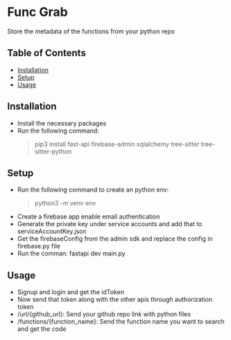 # Func Grab

Store the metadata of the functions from your python repo

## Table of Contents

- [Installation](#installation)
- [Setup](#setup)
- [Usage](#usage)

## Installation

- Install the necessary packages
- Run the following command:
  > pip3 install fast-api firebase-admin sqlalchemy tree-sitter tree-sitter-python

## Setup

- Run the following command to create an python env:
  > python3 -m venv env
- Create a firebase app enable email authentication
- Generate the private key under service accounts and add that to serviceAccountKey.json
- Get the firebaseConfig from the admin sdk and replace the config in firebase.py file
- Run the comman: fastapi dev main.py

## Usage

- Signup and login and get the idToken
- Now send that token along with the other apis through authorization token
- /url/{github_url}: Send your github repo link with python files
- /functions/{function_name}: Send the function name you want to search and get the code
